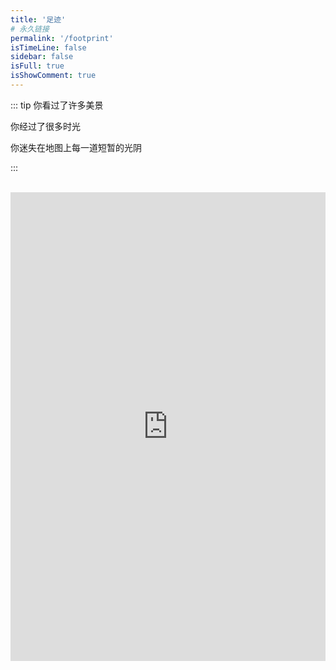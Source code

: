 ```yaml
---
title: '足迹'
# 永久链接
permalink: '/footprint'
isTimeLine: false
sidebar: false
isFull: true
isShowComment: true
---
```


::: tip
你看过了许多美景

你经过了很多时光

你迷失在地图上每一道短暂的光阴  

:::

<!-- <AutoInput/> -->

<br/>


<iframe style="max-width: 100%" 
      frameborder="no" 
      border="0" 
      marginwidth="0" 
      marginheight="0" 
      width="100%" 
      height="750px" 
      src="https://zyj_yida.gitee.io/footprint">                                        
</iframe>

